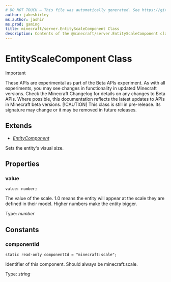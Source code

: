 ```yaml
---
# DO NOT TOUCH — This file was automatically generated. See https://github.com/mojang/minecraftapidocsgenerator to modify descriptions, examples, etc.
author: jakeshirley
ms.author: jashir
ms.prod: gaming
title: minecraft/server.EntityScaleComponent Class
description: Contents of the @minecraft/server.EntityScaleComponent class.
---
```

# EntityScaleComponent Class
>[!IMPORTANT]
>These APIs are experimental as part of the Beta APIs experiment. As with all experiments, you may see changes in functionality in updated Minecraft versions. Check the Minecraft Changelog for details on any changes to Beta APIs. Where possible, this documentation reflects the latest updates to APIs in Minecraft beta versions.
> [!CAUTION]
> This class is still in pre-release.  Its signature may change or it may be removed in future releases.

## Extends
- [*EntityComponent*](EntityComponent.md)

Sets the entity's visual size.

## Properties

### **value**
`value: number;`

The value of the scale. 1.0 means the entity will appear at the scale they are defined in their model. Higher numbers make the entity bigger.

Type: *number*

## Constants

### **componentId**
`static read-only componentId = "minecraft:scale";`

Identifier of this component. Should always be minecraft:scale.

Type: *string*
